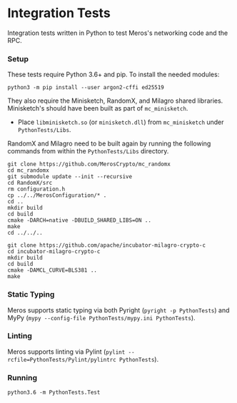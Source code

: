 # Integration Tests

Integration tests written in Python to test Meros's networking code and the RPC.

### Setup

These tests require Python 3.6+ and pip. To install the needed modules:

`python3 -m pip install --user argon2-cffi ed25519`

They also require the Minisketch, RandomX, and Milagro shared libraries. Minisketch's should have been built as part of `mc_minisketch`.

- Place `libminisketch.so` (or `minisketch.dll`) from `mc_minisketch` under `PythonTests/Libs`.

RandomX and Milagro need to be built again by running the following commands from within the `PythonTests/Libs` directory.

```
git clone https://github.com/MerosCrypto/mc_randomx
cd mc_randomx
git submodule update --init --recursive
cd RandomX/src
rm configuration.h
cp ../../MerosConfiguration/* .
cd ..
mkdir build
cd build
cmake -DARCH=native -DBUILD_SHARED_LIBS=ON ..
make
cd ../../..

git clone https://github.com/apache/incubator-milagro-crypto-c
cd incubator-milagro-crypto-c
mkdir build
cd build
cmake -DAMCL_CURVE=BLS381 ..
make
```

### Static Typing

Meros supports static typing via both Pyright (`pyright -p PythonTests`) and MyPy (`mypy --config-file PythonTests/mypy.ini PythonTests`).

### Linting

Meros supports linting via Pylint (`pylint --rcfile=PythonTests/Pylint/pylintrc PythonTests`).

### Running

`python3.6 -m PythonTests.Test`
